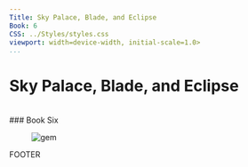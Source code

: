 ```yaml
---
Title: Sky Palace, Blade, and Eclipse
Book: 6
CSS: ../Styles/styles.css
viewport: width=device-width, initial-scale=1.0>
...
```

# Sky Palace, Blade, and Eclipse
<br />
### Book Six<br /><figure>
	<img class="titlepage" src="../Images/gem.gif" alt="gem" />
</figure>



FOOTER